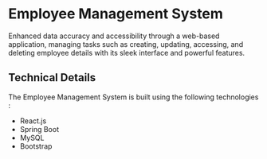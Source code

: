 # Employee Management System

Enhanced data accuracy and accessibility through a web-based application, managing tasks such as creating, updating, accessing, and deleting employee details with its sleek interface and powerful features.

## Technical Details

The Employee Management System is built using the following technologies :

- React.js
- Spring Boot
- MySQL
- Bootstrap

